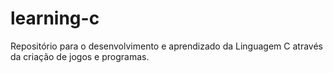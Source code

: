 # learning-c
Repositório para o desenvolvimento e aprendizado da Linguagem C através da criação de jogos e programas.
